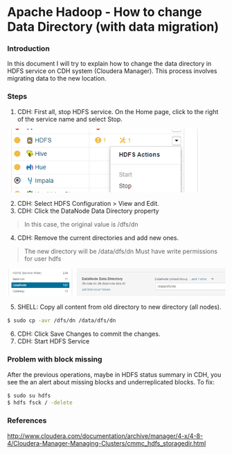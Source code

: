# Apache Hadoop - How to change Data Directory (with data migration)

### Introduction

In this document I will try to explain how to change the data directory in HDFS service on CDH system (Cloudera Manager). This process involves migrating data to the new location.

### Steps

1. CDH: First all, stop HDFS service. On the Home page, click to the right of the service name and select Stop.

![Stop HDFS Service](img/cloudera_mananger_stop_hdfs_service.png)

2. CDH: Select HDFS Configuration > View and Edit.
3. CDH: Click the DataNode Data Directory property 

> In this case, the original value is /dfs/dn

4. CDH: Remove the current directories and add new ones.

> The new directory will be /data/dfs/dn
> Must have write permissions for user hdfs

![Change Data Directory](img/cloudera_mananger_datanode_data_directory.png)

5. SHELL: Copy all content from old directory to new directory (all nodes).

```bash
$ sudo cp -avr /dfs/dn /data/dfs/dn
```

6. CDH: Click Save Changes to commit the changes.
7. CDH: Start HDFS Service


### Problem with block missing

After the previous operations, maybe in HDFS status summary in CDH, you see the an alert about missing blocks and underreplicated blocks. To fix:

```bash
$ sudo su hdfs
$ hdfs fsck / -delete
```

### References

http://www.cloudera.com/documentation/archive/manager/4-x/4-8-4/Cloudera-Manager-Managing-Clusters/cmmc_hdfs_storagedir.html